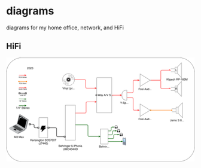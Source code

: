 # diagrams
 diagrams for my home office, network, and HiFi

## HiFi

![hifi image diagram](diagrams/hifi.drawio.svg)
